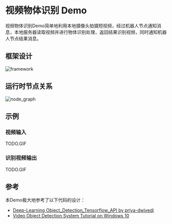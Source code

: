 # 视频物体识别 Demo

视频物体识别Demo简单地利用本地摄像头拍摄短视频，经过机器人节点通知消息，本地服务器读取视频并进行物体识别处理，返回结果识别视频，同时通知机器人节点结果消息。

## 框架设计

![framework](https://reganfan.github.io/assets/cloud-robot-diagram/framework.png)

## 运行时节点关系

![node_graph](https://reganfan.github.io/assets/cloud-robot-diagram/node_graph.png)

## 示例

### 视频输入

TODO.GIF

### 识别视频输出

TODO.GIF

## 参考

本Demo极大地参考了以下代码的设计：

- [Deep-Learning Object_Detection_Tensorflow_API  by  priya-dwivedi](https://github.com/priya-dwivedi/Deep-Learning/blob/master/Object_Detection_Tensorflow_API.ipynb)
- [Video Object Detection System Tutorial on Windows 10](https://blog.csdn.net/xiaoxiao123jun/article/details/76605928)
